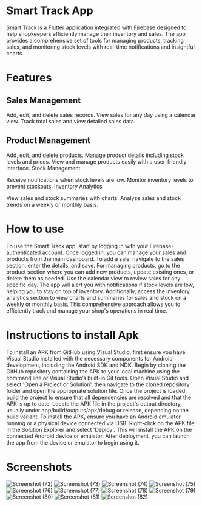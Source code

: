 # Smart Track App
Smart Track is a Flutter application integrated with Firebase designed to help shopkeepers efficiently manage their inventory and sales. 
The app provides a comprehensive set of tools for managing products, tracking sales, and monitoring stock levels with real-time notifications and insightful charts.

# Features
## Sales Management
Add, edit, and delete sales records.
View sales for any day using a calendar view.
Track total sales and view detailed sales data.

## Product Management
Add, edit, and delete products.
Manage product details including stock levels and prices.
View and manage products easily with a user-friendly interface.
Stock Management

Receive notifications when stock levels are low.
Monitor inventory levels to prevent stockouts.
Inventory Analytics

View sales and stock summaries with charts.
Analyze sales and stock trends on a weekly or monthly basis.

# How to use
To use the Smart Track app, start by logging in with your Firebase-authenticated account. Once logged in, you can manage your sales and products from the main dashboard. To add a sale, navigate to the sales section, enter the details, and save. For managing products, go to the product section where you can add new products, update existing ones, or delete them as needed. Use the calendar view to review sales for any specific day. The app will alert you with notifications if stock levels are low, helping you to stay on top of inventory. Additionally, access the inventory analytics section to view charts and summaries for sales and stock on a weekly or monthly basis. This comprehensive approach allows you to efficiently track and manage your shop's operations in real time.

# Instructions to install Apk
To install an APK from GitHub using Visual Studio, first ensure you have Visual Studio installed with the necessary components for Android development, including the Android SDK and NDK. Begin by cloning the GitHub repository containing the APK to your local machine using the command line or Visual Studio’s built-in Git tools. Open Visual Studio and select 'Open a Project or Solution', then navigate to the cloned repository folder and open the appropriate solution file. Once the project is loaded, build the project to ensure that all dependencies are resolved and that the APK is up to date. Locate the APK file in the project's output directory, usually under app/build/outputs/apk/debug or release, depending on the build variant. To install the APK, ensure you have an Android emulator running or a physical device connected via USB. Right-click on the APK file in the Solution Explorer and select 'Deploy'. This will install the APK on the connected Android device or emulator. After deployment, you can launch the app from the device or emulator to begin using it.

# Screenshots
![Screenshot (72)](https://github.com/user-attachments/assets/b62fd553-66a2-4576-a459-ff20c4478536)
![Screenshot (73)](https://github.com/user-attachments/assets/7c6ec1d4-a824-4bf0-b539-db3650041227)
![Screenshot (74)](https://github.com/user-attachments/assets/17d56c71-6980-403b-92e1-6e767be03c9d)
![Screenshot (75)](https://github.com/user-attachments/assets/ccfef467-6245-4128-9bf0-d7d899230acd)
![Screenshot (76)](https://github.com/user-attachments/assets/b70ea141-69aa-4228-8ed5-149f675ad25c)
![Screenshot (77)](https://github.com/user-attachments/assets/2c44c61d-277a-4444-9f0c-15ad7fd5397b)
![Screenshot (78)](https://github.com/user-attachments/assets/778db8a3-ee80-4563-9e29-c038753b1a29)
![Screenshot (79)](https://github.com/user-attachments/assets/20662d2c-bcf3-4a0f-82dc-d4ff00c98aae)
![Screenshot (80)](https://github.com/user-attachments/assets/1c922f26-590e-494f-adf1-7a7687fd0c8a)
![Screenshot (81)](https://github.com/user-attachments/assets/2f86c36a-168a-4abf-8604-039136823585)
![Screenshot (82)](https://github.com/user-attachments/assets/0fb4db85-cc95-4b75-b5d1-234a1ddd1b4d)
